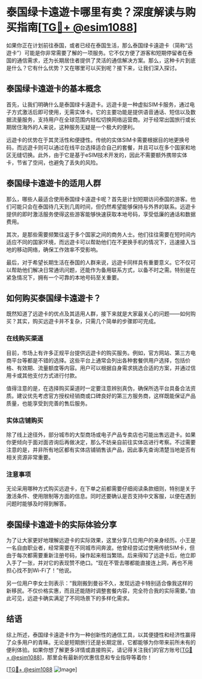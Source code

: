 # 泰国绿卡遠遊卡哪里有卖？深度解读与购买指南[[TG💪+ @esim1088](https://t.me/s/esim1088)]

如果你正在计划前往泰国，或者已经在泰国生活，那么泰国绿卡遠遊卡（简称“远遊卡”）可能是你非常需要了解的一项服务。它不仅方便了游客和短期停留者在泰国的通信需求，还为长期居住者提供了灵活的通信解决方案。那么，这种卡片到底是什么？它有什么优势？又在哪里可以买到呢？接下来，让我们深入探讨。

## 泰国绿卡遠遊卡的基本概念

首先，让我们明确什么是泰国绿卡遠遊卡。远遊卡是一种虚拟SIM卡服务，通过电子方式激活后即可使用，无需实体卡。它的主要功能是提供语音通话、短信以及数据流量服务，支持用户在全球范围内轻松切换网络运营商。对于经常出国旅行或长期居住海外的人来说，这种服务无疑是一个极大的便利。

远遊卡的优势在于其灵活性和便捷性。传统的实体SIM卡需要根据目的地更换号码，而远遊卡则可以通过在线平台选择适合自己的套餐，并且可以在多个国家和地区无缝切换。此外，由于它是基于eSIM技术开发的，因此不需要额外携带实体卡，节省了空间，也避免了丢失的风险。

## 泰国绿卡遠遊卡的适用人群

那么，哪些人最适合使用泰国绿卡遠遊卡呢？首先是计划短期访问泰国的游客。他们可能只会在泰国待几天到几周时间，但仍然希望能够保持与外界的联系。远遊卡提供的即时激活服务使得这些游客能够快速获取本地号码，享受低廉的通话和数据费用。

其次，是那些需要频繁往返于多个国家之间的商务人士。他们往往需要在短时间内适应不同的国家环境，而远遊卡可以帮助他们在不更换手机的情况下，迅速接入当地的移动网络，确保工作效率不受影响。

最后，对于希望长期生活在泰国的人群来说，远遊卡同样具有重要意义。它不仅可以帮助他们解决日常通讯问题，还能作为备用联系方式，以备不时之需。特别是在紧急情况下，拥有一个可靠的本地号码至关重要。

## 如何购买泰国绿卡遠遊卡？

既然知道了远遊卡的优点及其适用人群，接下来就是大家最关心的问题——如何购买？其实，购买远遊卡并不复杂，只需几个简单的步骤即可完成。

### 在线购买渠道

目前，市场上有许多正规平台提供远遊卡的购买服务。例如，官方网站、第三方电商平台等都是不错的选择。这些平台上通常会列出各种套餐供用户选择，包括价格、有效期、流量额度等内容。用户可以根据自身需求挑选合适的方案，并通过信用卡或其他支付方式进行付款。

值得注意的是，在选择购买渠道时一定要注意辨别真伪，确保所选平台具备合法资质。建议优先考虑官方授权经销商或口碑良好的第三方服务商，这样既能保证产品质量，也能享受到完善的售后服务。

### 实体店铺购买

除了线上途径外，部分城市的大型商场或电子产品专卖店也可能出售远遊卡。如果你更倾向于面对面咨询后再做决定，那么不妨亲自前往实体店进行考察。不过需要注意的是，并非所有地区都有实体店铺销售该产品，因此事先查询清楚当地是否有相关资源非常重要。

### 注意事项

无论采用哪种方式购买远遊卡，在下单之前都需要仔细阅读条款细则，特别是关于激活条件、使用限制等方面的信息。同时还要确认是否支持中文客服，以便在遇到问题时能够及时得到解答。

## 泰国绿卡遠遊卡的实际体验分享

为了让大家更好地理解远遊卡的实际效果，这里分享几位用户的亲身经历。小王是一名自由职业者，经常需要在不同城市间奔波。他曾经尝试过使用传统SIM卡，但由于每次都需要重新注册号码，操作起来相当繁琐。后来得知了远遊卡后，他立即入手了一张，并对它的表现赞不绝口。“现在不管去哪都能直接连上网，再也不用担心找不到Wi-Fi了！”他说。

另一位用户李女士则表示：“我刚搬到曼谷不久，发现远遊卡特别适合像我这样的新移民。不仅价格实惠，而且还能随时调整套餐内容，完全符合我的实际需要。”由此可见，远遊卡确实满足了不同场景下的多样化需求。

## 结语

综上所述，泰国绿卡遠遊卡作为一种创新性的通信工具，以其便捷性和经济性赢得了众多用户的青睐。无论是短期旅行还是长期定居，它都能够为你带来前所未有的便利体验。如果你想了解更多详情或直接购买，请记得关注我们的官方账号[[TG💪+ @esim1088](https://t.me/s/esim1088)]，那里会有最新的优惠信息和专业指导等着你！

[[TG💪+ @esim1088](https://t.me/s/esim1088) ![Image](https://i.postimg.cc/4NQfJmqS/Snipaste-2025-05-13-00-14-12.png)]